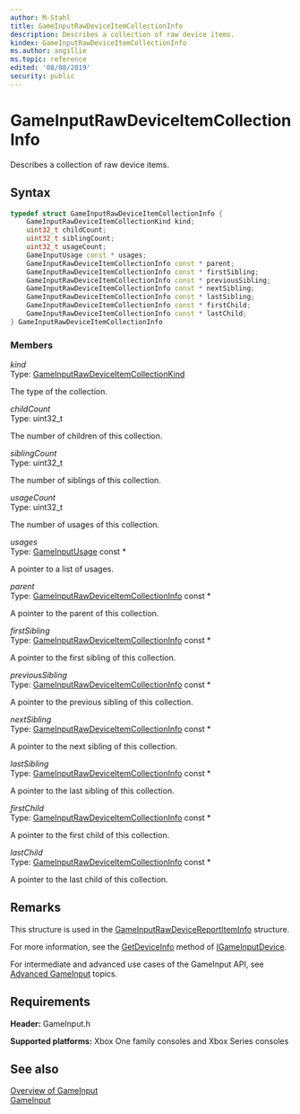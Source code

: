 ```yaml
---
author: M-Stahl
title: GameInputRawDeviceItemCollectionInfo
description: Describes a collection of raw device items.
kindex: GameInputRawDeviceItemCollectionInfo
ms.author: angillie
ms.topic: reference
edited: '08/08/2019'
security: public
---
```


# GameInputRawDeviceItemCollectionInfo  

Describes a collection of raw device items. 

<a id="syntaxSection"></a>

## Syntax  
  
```cpp
typedef struct GameInputRawDeviceItemCollectionInfo {  
    GameInputRawDeviceItemCollectionKind kind;  
    uint32_t childCount;  
    uint32_t siblingCount;  
    uint32_t usageCount;  
    GameInputUsage const * usages;  
    GameInputRawDeviceItemCollectionInfo const * parent;  
    GameInputRawDeviceItemCollectionInfo const * firstSibling;  
    GameInputRawDeviceItemCollectionInfo const * previousSibling;  
    GameInputRawDeviceItemCollectionInfo const * nextSibling;  
    GameInputRawDeviceItemCollectionInfo const * lastSibling;  
    GameInputRawDeviceItemCollectionInfo const * firstChild;  
    GameInputRawDeviceItemCollectionInfo const * lastChild;  
} GameInputRawDeviceItemCollectionInfo  
```
  
<a id="membersSection"></a>

### Members  
  
*kind*  
Type: [GameInputRawDeviceItemCollectionKind](../enums/gameinputrawdeviceitemcollectionkind.md)  
  
The type of the collection. 
  
*childCount*  
Type: uint32_t  
  
The number of children of this collection.  
  
*siblingCount*  
Type: uint32_t  
  
The number of siblings of this collection.  
  
*usageCount*  
Type: uint32_t  
  
The number of usages of this collection.  
  
*usages*  
Type: [GameInputUsage](gameinputusage.md) const *  
  
A pointer to a list of usages.  
  
*parent*  
Type: [GameInputRawDeviceItemCollectionInfo](gameinputrawdeviceitemcollectioninfo.md) const *  
  
A pointer to the parent of this collection.  
  
*firstSibling*  
Type: [GameInputRawDeviceItemCollectionInfo](gameinputrawdeviceitemcollectioninfo.md) const *  
  
A pointer to the first sibling of this collection.  
  
*previousSibling*  
Type: [GameInputRawDeviceItemCollectionInfo](gameinputrawdeviceitemcollectioninfo.md) const *  
  
A pointer to the previous sibling of this collection.  
  
*nextSibling*  
Type: [GameInputRawDeviceItemCollectionInfo](gameinputrawdeviceitemcollectioninfo.md) const *  
  
A pointer to the next sibling of this collection.  
  
*lastSibling*  
Type: [GameInputRawDeviceItemCollectionInfo](gameinputrawdeviceitemcollectioninfo.md) const *  
  
A pointer to the last sibling of this collection.  
  
*firstChild*  
Type: [GameInputRawDeviceItemCollectionInfo](gameinputrawdeviceitemcollectioninfo.md) const *  
  
A pointer to the first child of this collection.  
  
*lastChild*  
Type: [GameInputRawDeviceItemCollectionInfo](gameinputrawdeviceitemcollectioninfo.md) const *  
  
A pointer to the last child of this collection.  
  
<a id="remarksSection"></a>

## Remarks  

This structure is used in the [GameInputRawDeviceReportItemInfo](gameinputrawdevicereportiteminfo.md) structure. 

For more information, see the [GetDeviceInfo](../interfaces/igameinputdevice/methods/igameinputdevice_getdeviceinfo.md) method of [IGameInputDevice](../interfaces/igameinputdevice/igameinputdevice.md). 

For intermediate and advanced use cases of the GameInput API, see [Advanced GameInput](../../../../input/advanced/input-advanced-topics.md) topics. 
  
<a id="requirementsSection"></a>

## Requirements  
  
**Header:** GameInput.h
  
**Supported platforms:** Xbox One family consoles and Xbox Series consoles  
  
<a id="seealsoSection"></a>

## See also  

[Overview of GameInput](../../../../input/overviews/input-overview.md)  
[GameInput](../gameinput_members.md)  
  